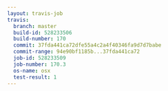 ```yaml
---
layout: travis-job
travis:
  branch: master
  build-id: 528233506
  build-number: 170
  commit: 37fda441ca72dfe55a4c2a4f40346fa9d7d7babe
  commit-range: 94e90bf1185b...37fda441ca72
  job-id: 528233509
  job-number: 170.3
  os-name: osx
  test-result: 1
---
```

